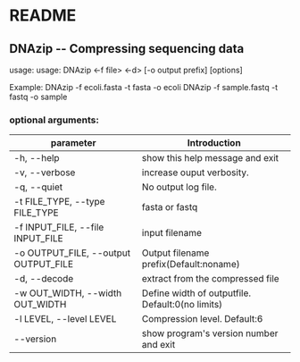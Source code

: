 README
=============
## DNAzip -- Compressing sequencing data

usage:  usage: DNAzip <-f file> <-d> [-o output prefix] [options]

Example: DNAzip -f ecoli.fasta -t fasta -o ecoli
         DNAzip -f sample.fastq -t fastq -o sample




### optional arguments: 
|  parameter   |  Introduction |
| ---------- | -------- |
|  -h, --help    |        show this help message and exit 
|  -v, --verbose  |       increase ouput verbosity.
|  -q, --quiet   |        No output log file.
|  -t FILE_TYPE, --type FILE_TYPE |  fasta or fastq
|  -f INPUT_FILE, --file INPUT_FILE |   input filename
|  -o OUTPUT_FILE, --output OUTPUT_FILE |  Output filename prefix(Default:noname)
|  -d, --decode   |       extract from the compressed file
|  -w OUT_WIDTH, --width OUT_WIDTH |  Define width of outputfile. Default:0(no limits)
|  -l LEVEL, --level LEVEL |  Compression level. Default:6
|  --version     |        show program's version number and exit
